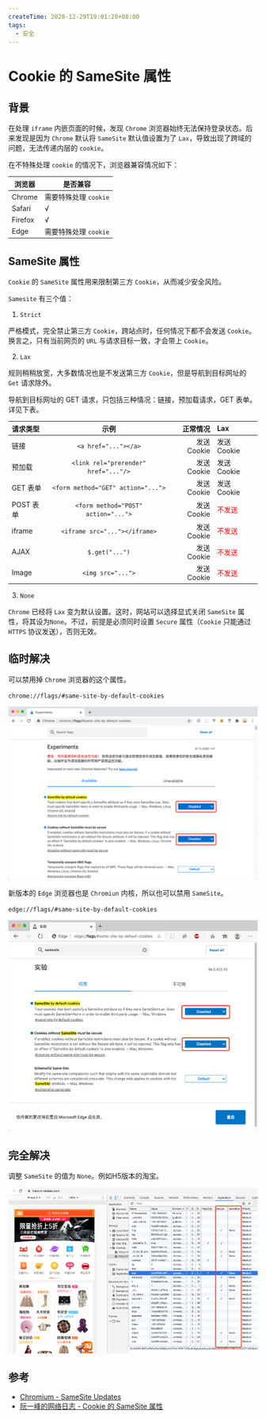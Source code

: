 ```yaml
---
createTime: 2020-12-29T19:01:20+08:00
tags:
  - 安全
---
```


# Cookie 的 SameSite 属性



## 背景

在处理 `iframe` 内嵌页面的时候，发现 `Chrome` 浏览器始终无法保持登录状态。后来发现是因为 `Chrome` 默认将 `SameSite` 默认值设置为了 `Lax`，导致出现了跨域的问题，无法传递内层的 `cookie`。

在不特殊处理 `cookie` 的情况下，浏览器兼容情况如下：

| 浏览器  | 是否兼容              |
| ------- | --------------------- |
| Chrome  | 需要特殊处理 `cookie` |
| Safari  | √                     |
| Firefox | √                     |
| Edge    | 需要特殊处理 `cookie` |

## SameSite 属性

`Cookie` 的 `SameSite` 属性用来限制第三方 `Cookie`，从而减少安全风险。

`Samesite` 有三个值：

1. `Strict`

严格模式，完全禁止第三方 `Cookie`，跨站点时，任何情况下都不会发送 `Cookie`。换言之，只有当前网页的 `URL` 与请求目标一致，才会带上 `Cookie`。

2. `Lax`

规则稍稍放宽，大多数情况也是不发送第三方 `Cookie`，但是导航到目标网址的 `Get` 请求除外。

导航到目标网址的 GET 请求，只包括三种情况：链接，预加载请求，GET 表单。详见下表。

| 请求类型  |                 示例                 |    正常情况 | Lax                                    |
| :-------- | :----------------------------------: | ----------: | :------------------------------------- |
| 链接      |         `<a href="..."></a>`         | 发送 Cookie | 发送 Cookie                            |
| 预加载    | `<link rel="prerender" href="..."/>` | 发送 Cookie | 发送 Cookie                            |
| GET 表单  |  `<form method="GET" action="...">`  | 发送 Cookie | 发送 Cookie                            |
| POST 表单 | `<form method="POST" action="...">`  | 发送 Cookie | <span style="color: red">不发送</span> |
| iframe    |    `<iframe src="..."></iframe>`     | 发送 Cookie | <span style="color: red">不发送</span> |
| AJAX      |            `$.get("...")`            | 发送 Cookie | <span style="color: red">不发送</span> |
| Image     |          `<img src="...">`           | 发送 Cookie | <span style="color: red">不发送</span> |

3. `None`

`Chrome` 已经将 `Lax` 变为默认设置。这时，网站可以选择显式关闭 `SameSite` 属性，将其设为`None`。不过，前提是必须同时设置 `Secure` 属性（`Cookie` 只能通过 `HTTPS` 协议发送），否则无效。


## 临时解决

可以禁用掉 `Chrome` 浏览器的这个属性。

`chrome://flags/#same-site-by-default-cookies`

![禁用Chrome的samesite](./disabled-chrome-cookie-samesite.png)

新版本的 `Edge` 浏览器也是 `Chromiun` 内核，所以也可以禁用 `SameSite`。

`edge://flags/#same-site-by-default-cookies`

![禁用Edge的samesite](./disabled-edge-cookie-samesite.png)

## 完全解决

调整 `SameSite` 的值为 `None`。例如H5版本的淘宝。

![H5版本的淘宝](./taobao-h5-samesite.png)

## 参考

- [Chromium - SameSite Updates‎](https://www.chromium.org/updates/same-site/incompatible-clients)
- [阮一峰的网络日志 - Cookie 的 SameSite 属性](http://www.ruanyifeng.com/blog/2019/09/cookie-samesite.html)
